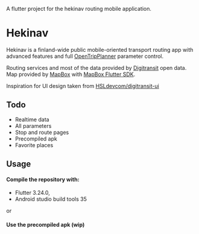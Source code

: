 A flutter project for the hekinav routing mobile application.
# Hekinav
Hekinav is a finland-wide public mobile-oriented transport routing app with advanced features and full [OpenTripPlanner](https://www.opentripplanner.org/) parameter control.

Routing services and most of the data provided by [Digitransit](https://digitransit.fi/en/developers/) open data. 
Map provided by [MapBox](https://www.mapbox.com/) with [MapBox Flutter SDK](https://docs.mapbox.com/flutter/).

Inspiration for UI design taken from [HSLdevcom/digitransit-ui](https://github.com/HSLdevcom/digitransit-ui)

## Todo
- Realtime data
- All parameters
- Stop and route pages
- Precompiled apk
- Favorite places

## Usage
#### Compile the repository with:
- Flutter 3.24.0,
- Android studio build tools 35

or
#### Use the precompiled apk (wip)
